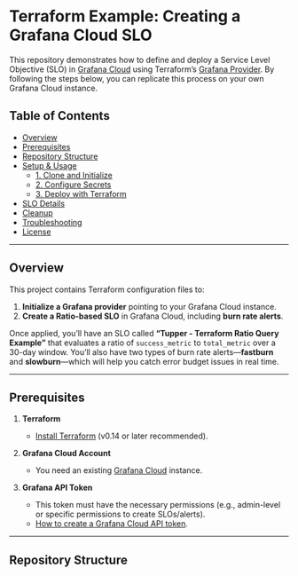 # Terraform Example: Creating a Grafana Cloud SLO

This repository demonstrates how to define and deploy a Service Level Objective (SLO) in [Grafana Cloud](https://grafana.com/cloud) using Terraform’s [Grafana Provider](https://registry.terraform.io/providers/grafana/grafana/latest). By following the steps below, you can replicate this process on your own Grafana Cloud instance.

## Table of Contents

- [Overview](#overview)
- [Prerequisites](#prerequisites)
- [Repository Structure](#repository-structure)
- [Setup & Usage](#setup--usage)
  - [1. Clone and Initialize](#1-clone-and-initialize)
  - [2. Configure Secrets](#2-configure-secrets)
  - [3. Deploy with Terraform](#3-deploy-with-terraform)
- [SLO Details](#slo-details)
- [Cleanup](#cleanup)
- [Troubleshooting](#troubleshooting)
- [License](#license)

---

## Overview

This project contains Terraform configuration files to:
1. **Initialize a Grafana provider** pointing to your Grafana Cloud instance.
2. **Create a Ratio-based SLO** in Grafana Cloud, including **burn rate alerts**.

Once applied, you’ll have an SLO called **“Tupper - Terraform Ratio Query Example”** that evaluates a ratio of `success_metric` to `total_metric` over a 30-day window. You’ll also have two types of burn rate alerts—**fastburn** and **slowburn**—which will help you catch error budget issues in real time.

---

## Prerequisites

1. **Terraform**  
   - [Install Terraform](https://developer.hashicorp.com/terraform/tutorials/aws-get-started/install-cli) (v0.14 or later recommended).

2. **Grafana Cloud Account**  
   - You need an existing [Grafana Cloud](https://grafana.com/cloud) instance.

3. **Grafana API Token**  
   - This token must have the necessary permissions (e.g., admin-level or specific permissions to create SLOs/alerts).  
   - [How to create a Grafana Cloud API token](https://grafana.com/docs/grafana-cloud/billing-and-usage/organizations/#api-keys).

---

## Repository Structure

